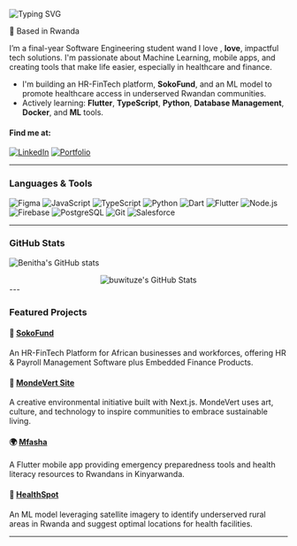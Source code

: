 <div align="left">
  <img src="https://readme-typing-svg.herokuapp.com?font=Jetbrains+mono&size=40&duration=3000&color=33FF33&center=true&vCenter=true&width=435&lines=Hi+hi+👋..;+I'm+Benitha;This+is..;..my+Github.." alt="Typing SVG"/>
</div>

📍 Based in Rwanda  

I’m a final-year Software Engineering student wand I love , **love**, impactful tech solutions. I'm passionate about Machine Learning, mobile apps, and creating tools that make life easier, especially in healthcare and finance.

- I'm building an HR-FinTech platform, **SokoFund**, and an ML model to promote healthcare access in underserved Rwandan communities.
- Actively learning: **Flutter**, **TypeScript**, **Python**, **Database Management**, **Docker**, and **ML** tools.

#### Find me at:

[![LinkedIn](https://img.shields.io/badge/-LinkedIn-0A66C2?style=flat&logo=linkedin&logoColor=white)](https://www.linkedin.com/in/benitha-uwituze/)
[![Portfolio](https://img.shields.io/badge/-Portfolio-111?style=flat&logo=vercel&logoColor=white)](https://benithauwituze.netlify.app/)

---

### Languages & Tools

<!-- Tech icons using shields.io -->
![Figma](https://img.shields.io/badge/Figma-F24E1E?style=flat&logo=figma&logoColor=white)
![JavaScript](https://img.shields.io/badge/JavaScript-F7DF1E?style=flat&logo=javascript&logoColor=black)
![TypeScript](https://img.shields.io/badge/TypeScript-3178C6?style=flat&logo=typescript&logoColor=white)
![Python](https://img.shields.io/badge/Python-3776AB?style=flat&logo=python&logoColor=white)
![Dart](https://img.shields.io/badge/Dart-0175C2?style=flat&logo=dart&logoColor=white)
![Flutter](https://img.shields.io/badge/Flutter-02569B?style=flat&logo=flutter&logoColor=white)
![Node.js](https://img.shields.io/badge/Node.js-339933?style=flat&logo=node.js&logoColor=white)
![Firebase](https://img.shields.io/badge/Firebase-FFCA28?style=flat&logo=firebase&logoColor=black)
![PostgreSQL](https://img.shields.io/badge/PostgreSQL-4169E1?style=flat&logo=postgresql&logoColor=white)
![Git](https://img.shields.io/badge/Git-F05032?style=flat&logo=git&logoColor=white)
![Salesforce](https://img.shields.io/badge/Salesforce-F05032?style=flat&logo=git&logoColor=white)

---

### GitHub Stats

![Benitha's GitHub stats](https://github-readme-stats.vercel.app/api?username=buwituze&show_icons=true&theme=radical)

<div align="center">
    <img src="https://github-profile-summary-cards.vercel.app/api/cards/profile-details?username=buwituze&theme=github_dark" alt="buwituze's GitHub Stats"/>
</div>
---

### Featured Projects

#### 🔗 [SokoFund](https://www.sokofund.com/)
An HR-FinTech Platform for African businesses and workforces, offering HR & Payroll Management Software plus Embedded Finance Products.

#### 🎨 [MondeVert Site](https://github.com/buwituze/MondeVertSite)
A creative environmental initiative built with Next.js. MondeVert uses art, culture, and technology to inspire communities to embrace sustainable living.

#### 🌍 [Mfasha](https://github.com/Ajang-Deng98/mfasha_app_group6)  
A Flutter mobile app providing emergency preparedness tools and health literacy resources to Rwandans in Kinyarwanda.

#### 🏥 [HealthSpot](https://github.com/buwituze/HealthSpot_Model)  
An ML model leveraging satellite imagery to identify underserved rural areas in Rwanda and suggest optimal locations for health facilities.

---
